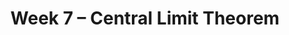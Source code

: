 ---
title: Week 7 – Central Limit Theorem
weekNumber: 7
days:
    - date: 2025-2-17
      events: 
        - markdown_content: <b>No Lecture (Presidents Day)</b>
    - date: 2025-2-18
      events:
        - name: HW 4
          type: hw
          title: Simulation, Sampling, & Bootstrapping
          url:
    - date: 2025-2-19
      events: 
        - name: LEC 17
          type: lecture
          title: The Central Limit Theorem
          url:
          html:
          podcast:
          readings:
            - name: CIT 14.4-14.5
              url: https://inferentialthinking.com/chapters/14/4/Central_Limit_Theorem.html
          keywords: distribution of the sample mean, square root law, CLT-based CIs
        - name: DISC 8
          type: disc
          title: Practice Problems
          url:
    - date: 2025-2-21
      events: 
        - name: LEC 18
          type: lecture
          title: Choosing Sample Sizes, Statistical Models
          url:
          html:
          podcast:
          readings:
            - name: CIT 14.6
              url: https://inferentialthinking.com/chapters/14/6/Choosing_a_Sample_Size.html
            - name: 11.1
              url: https://inferentialthinking.com/chapters/11/1/Assessing_a_Model.html
          keywords: standard deviation of 0s and 1s, np.random.multinomial, Robert Swain jury
    - date: 2025-2-22
      events:
        - name: LAB 5
          type: lab
          title: Variability and the Normal Distribution
          url:
---